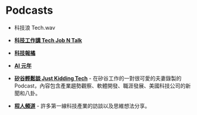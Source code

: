# Podcasts

- 科技浪 Tech.wav

- [**科技工作講 Tech Job N Talk**](https://linktr.ee/techjobntalk)

- [**科技報橘**](https://open.spotify.com/show/7BXTAJFgHePwlIfud0Mh2g?si=0b6560f6ab97498e)

- [**AI 元年**](https://open.spotify.com/show/6nBpYqo0767ZBgypwiowwv?si=9416adb8f4384561)

- [**矽谷輕鬆談 Just Kidding Tech**](https://linktr.ee/jktech) - 在矽谷工作的一對很可愛的夫妻錄製的 Podcast，內容包含產業趨勢觀察、軟體開發、職涯發展、美國科技公司的新聞和八卦。

- [**程人頻道**](https://linktr.ee/chengrenpindao3) - 許多第一線科技產業的訪談以及思維想法分享。
